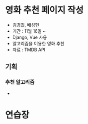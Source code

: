# 영화 추천 페이지 작성

* 김경민, 배성현 
* 기간 : 11월 16일 ~ 
* Django, Vue 사용
* 알고리즘을 이용한 영화 추천
* 자료 : TMDB API



## 기획

### 추천 알고리즘

* ​











# 연습장

